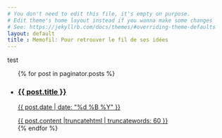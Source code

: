 ```yaml
---
# You don't need to edit this file, it's empty on purpose.
# Edit theme's home layout instead if you wanna make some changes
# See: https://jekyllrb.com/docs/themes/#overriding-theme-defaults
layout: default
title : Memofil: Pour retrouver le fil de ses idées
---
```


test

<ul class="entries">
    {% for post in paginator.posts %}
        <li>
            <a href="{{ post.url }}">
            <h3>{{ post.title }}</h3>
            <p class="blogdate">{{ post.date | date: "%d %B %Y" }}</p>
            <div>{{ post.content |truncatehtml | truncatewords: 60 }}</div>
            </a>
        </li>
        {% endfor %}
</ul>